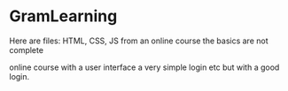 # GramLearning

Here are files: HTML, CSS, JS from an online course the basics are not complete

online course with a user interface a very simple login etc but with a good login.
